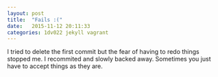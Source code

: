 ```yaml
---
layout: post
title:  "Fails :("
date:   2015-11-12 20:11:33
categories: 1dv022 jekyll vagrant
---
```

I tried to delete the first commit but the fear of having to redo things stopped me. I recommited and slowly backed away. Sometimes you just have to accept things as they are.
